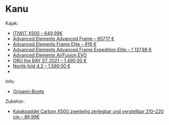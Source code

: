 Kanu
====

Kajak:

- [ITIWIT X500 – 649,99€
  ](https://www.decathlon.de/p/kajak-aufblasbar-drop-stitch-hochdruck-x500-1-sitzer/_/R-p-148573?mc=8403087)
- [Advanced Elements Advanced Frame  – 657,17 €
  ](https://www.arts-outdoors.de/advanced-elements-advanced-frame-tm-kajak-luftboot-red-grey?bt_product_attribute=78922&gclid=Cj0KCQjw6ZOIBhDdARIsAMf8YyGssE2BqFdzSxU_9KMRxTeBiD6kN6RlCyuvPJSH4bzFPuvF0VlPG7gaAssiEALw_wcB#/631-farbe-orange)
- [Advanced Elements Frame Elite – 919 €
  ](https://www.arts-outdoors.de/advanced-elements-frame-tm-elite-kajak-luftboot-red#/634-farbe-rot)
- [Advanced Elements Advanced Frame Expedition Elite – 1 137,86 €
  ](https://www.arts-outdoors.de/advanced-elements-advanced-frame-expedition-tm-elite-kajak-luftboot-ocean-blue#/638-farbe-blau)
- [Advanced Elements AirFusion EVO
  ](https://www.arts-outdoors.de/advanced-elements-airfusion-evo-1er-kajak-luftboot-orange#/631-farbe-orange)
- [ORU the BAY ST 2021 – 1.490,00 €
  ](https://www.chris-kayaks.de/shop/kayaks/the-bay-st/#cc-m-product-15967686322)
- [Nortik fold 4.2 – 1.599,00 €
  ](https://www.faltboot-onlineshop.de/fold-42_1)
- 

Info:

- [Origami-Boote](https://www.faltboot.de/fileadmin/datenpool/Presse/2015_Test_Origami-Boote_kajakmagazin.pdf)

Zubehör:

- [Kajakpaddel Carbon X500 zweiteilig zerlegbar und verstellbar 210–220 cm – 89,99€
  ](https://www.decathlon.de/p/kajakpaddel-carbon-x500-zweiteilig-zerlegbar-und-verstellbar-210-220-cm/_/R-p-170906?mc=8403375)

